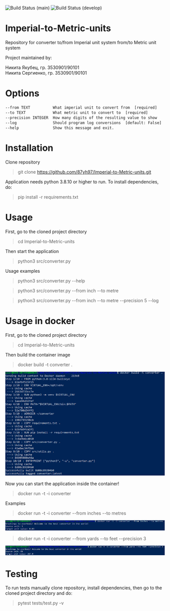 ![Build Status](https://github.com/87yh97/Imperial-to-Metric-units/actions/workflows/python-app.yml/badge.svg?branch=main) (main)
![Build Status](https://github.com/87yh97/Imperial-to-Metric-units/actions/workflows/python-app.yml/badge.svg?branch=develop) (develop)

# Imperial-to-Metric-units
Repository for converter to/from Imperial unit system from/to Metric unit system

Project maintained by:

<p>Никита Якубец, гр. 3530901/90101<br>
Никита Сергиенко, гр. 3530901/90101</p>

# Options
    --from TEXT          What imperial unit to convert from  [required]
    --to TEXT            What metric unit to convert to  [required]
    --precision INTEGER  How many digits of the resulting value to show
    --log                Should program log conversions  [default: False]
    --help               Show this message and exit.

# Installation
Clone repository
> git clone https://github.com/87yh97/Imperial-to-Metric-units.git

Application needs python 3.8.10 or higher to run. To install dependencies, do:
> pip install -r requirements.txt

# Usage
First, go to the cloned project directory
> cd Imperial-to-Metric-units

Then start the application
> python3 src/converter.py

Usage examples
> python3 src/converter.py --help

> python3 src/converter.py --from inch --to metre

> python3 src/converter.py --from inch --to metre --precision 5 --log

# Usage in docker
First, go to the cloned project directory
> cd Imperial-to-Metric-units

Then build the container image
> docker build -t converter .

![docker_image_build.png](resources%2Fdocker_image_build.png)

Now you can start the application inside the container!
> docker run -t -i converter

Examples
> docker run -t -i converter --from inches --to metres

![example.png](resources%2Fexample.png)

> docker run -t -i converter --from yards --to feet --precision 3

![example2.png](resources%2Fexample2.png)

# Testing
To run tests manually clone repository, install dependencies, then go to the cloned project directory and do:

> pytest tests/test.py -v
